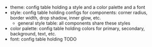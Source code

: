 - theme: config table holding a style and a color palette and a font
- style: config table holding configs for components: corner radius, border width, drop shadow, inner glow, etc.
  - general style table: all components share these styles
- color palette: config table holding colors for primary, secondary, background, text, etc.
- font: config table holding TODO
